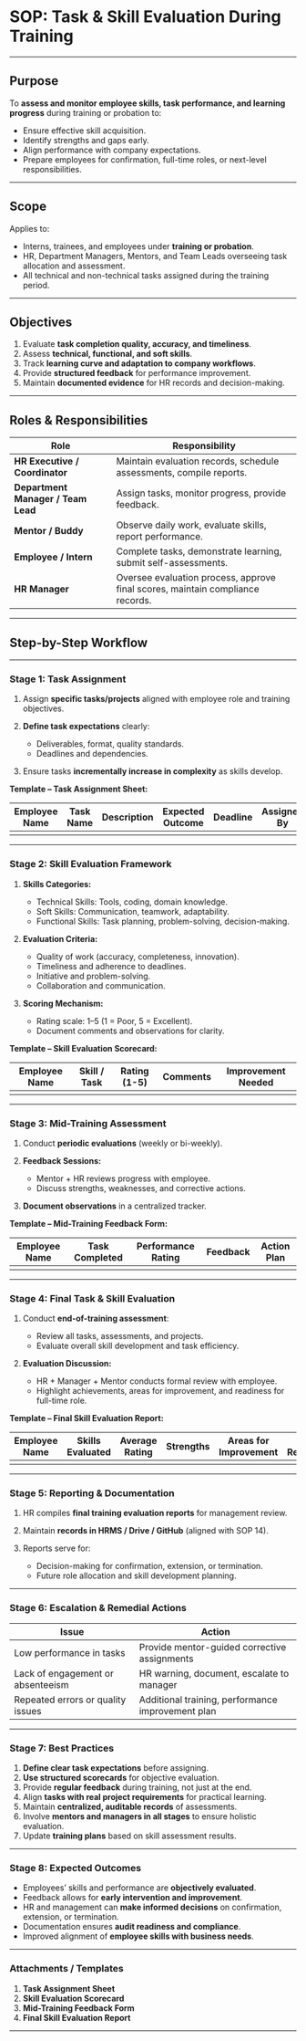 #  **SOP: Task & Skill Evaluation During Training**

---

## **Purpose**

To **assess and monitor employee skills, task performance, and learning progress** during training or probation to:

* Ensure effective skill acquisition.
* Identify strengths and gaps early.
* Align performance with company expectations.
* Prepare employees for confirmation, full-time roles, or next-level responsibilities.

---

## **Scope**

Applies to:

* Interns, trainees, and employees under **training or probation**.
* HR, Department Managers, Mentors, and Team Leads overseeing task allocation and assessment.
* All technical and non-technical tasks assigned during the training period.

---

## **Objectives**

1. Evaluate **task completion quality, accuracy, and timeliness**.
2. Assess **technical, functional, and soft skills**.
3. Track **learning curve and adaptation to company workflows**.
4. Provide **structured feedback** for performance improvement.
5. Maintain **documented evidence** for HR records and decision-making.

---

## **Roles & Responsibilities**

| Role                               | Responsibility                                                                 |
| ---------------------------------- | ------------------------------------------------------------------------------ |
| **HR Executive / Coordinator**     | Maintain evaluation records, schedule assessments, compile reports.            |
| **Department Manager / Team Lead** | Assign tasks, monitor progress, provide feedback.                              |
| **Mentor / Buddy**                 | Observe daily work, evaluate skills, report performance.                       |
| **Employee / Intern**              | Complete tasks, demonstrate learning, submit self-assessments.                 |
| **HR Manager**                     | Oversee evaluation process, approve final scores, maintain compliance records. |

---

## **Step-by-Step Workflow**

---

### **Stage 1: Task Assignment**

1. Assign **specific tasks/projects** aligned with employee role and training objectives.
2. **Define task expectations** clearly:

   * Deliverables, format, quality standards.
   * Deadlines and dependencies.
3. Ensure tasks **incrementally increase in complexity** as skills develop.

**Template – Task Assignment Sheet:**

| Employee Name | Task Name | Description | Expected Outcome | Deadline | Assigned By |
| ------------- | --------- | ----------- | ---------------- | -------- | ----------- |
|               |           |             |                  |          |             |

---

### **Stage 2: Skill Evaluation Framework**

1. **Skills Categories:**

   * Technical Skills: Tools, coding, domain knowledge.
   * Soft Skills: Communication, teamwork, adaptability.
   * Functional Skills: Task planning, problem-solving, decision-making.

2. **Evaluation Criteria:**

   * Quality of work (accuracy, completeness, innovation).
   * Timeliness and adherence to deadlines.
   * Initiative and problem-solving.
   * Collaboration and communication.

3. **Scoring Mechanism:**

   * Rating scale: 1–5 (1 = Poor, 5 = Excellent).
   * Document comments and observations for clarity.

**Template – Skill Evaluation Scorecard:**

| Employee Name | Skill / Task | Rating (1-5) | Comments | Improvement Needed |
| ------------- | ------------ | ------------ | -------- | ------------------ |
|               |              |              |          |                    |

---

### **Stage 3: Mid-Training Assessment**

1. Conduct **periodic evaluations** (weekly or bi-weekly).
2. **Feedback Sessions:**

   * Mentor + HR reviews progress with employee.
   * Discuss strengths, weaknesses, and corrective actions.
3. **Document observations** in a centralized tracker.

**Template – Mid-Training Feedback Form:**

| Employee Name | Task Completed | Performance Rating | Feedback | Action Plan |
| ------------- | -------------- | ------------------ | -------- | ----------- |
|               |                |                    |          |             |

---

### **Stage 4: Final Task & Skill Evaluation**

1. Conduct **end-of-training assessment**:

   * Review all tasks, assessments, and projects.
   * Evaluate overall skill development and task efficiency.

2. **Evaluation Discussion:**

   * HR + Manager + Mentor conducts formal review with employee.
   * Highlight achievements, areas for improvement, and readiness for full-time role.

**Template – Final Skill Evaluation Report:**

| Employee Name | Skills Evaluated | Average Rating | Strengths | Areas for Improvement | Final Recommendation |
| ------------- | ---------------- | -------------- | --------- | --------------------- | -------------------- |
|               |                  |                |           |                       |                      |

---

### **Stage 5: Reporting & Documentation**

1. HR compiles **final training evaluation reports** for management review.
2. Maintain **records in HRMS / Drive / GitHub** (aligned with SOP 14).
3. Reports serve for:

   * Decision-making for confirmation, extension, or termination.
   * Future role allocation and skill development planning.

---

### **Stage 6: Escalation & Remedial Actions**

| Issue                             | Action                                            |
| --------------------------------- | ------------------------------------------------- |
| Low performance in tasks          | Provide mentor-guided corrective assignments      |
| Lack of engagement or absenteeism | HR warning, document, escalate to manager         |
| Repeated errors or quality issues | Additional training, performance improvement plan |

---

### **Stage 7: Best Practices**

1. **Define clear task expectations** before assigning.
2. **Use structured scorecards** for objective evaluation.
3. Provide **regular feedback** during training, not just at the end.
4. Align **tasks with real project requirements** for practical learning.
5. Maintain **centralized, auditable records** of assessments.
6. Involve **mentors and managers in all stages** to ensure holistic evaluation.
7. Update **training plans** based on skill assessment results.

---

### **Stage 8: Expected Outcomes**

* Employees’ skills and performance are **objectively evaluated**.
* Feedback allows for **early intervention and improvement**.
* HR and management can **make informed decisions** on confirmation, extension, or termination.
* Documentation ensures **audit readiness and compliance**.
* Improved alignment of **employee skills with business needs**.

---

### **Attachments / Templates**

1. **Task Assignment Sheet**
2. **Skill Evaluation Scorecard**
3. **Mid-Training Feedback Form**
4. **Final Skill Evaluation Report**

---
